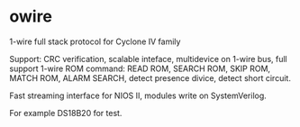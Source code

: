 # owire
1-wire full stack protocol for Cyclone IV family

Support: CRC verification, scalable inteface, multidevice on 1-wire bus, full support 1-wire ROM command: READ ROM, SEARCH ROM, SKIP ROM, MATCH ROM, ALARM SEARCH, detect presence divice, detect short circuit.

Fast streaming interface for NIOS II, modules write on SystemVerilog.

For example DS18B20 for test.
